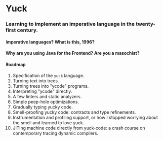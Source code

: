 # Yuck
### Learning to implement an imperative language in the twenty-first century.

#### Imperative languages? What is this, 1996?

#### Why are you using Java for the Frontend? Are you a masochist?

#### Roadmap

1. Specification of the `yuck` language.
2. Turning text into trees.
3. Turning trees into "ycode" programs.
4. Interpreting "ycode" directly.
5. A few linters and static analyzers.
6. Simple peep-hole optimizations.
7. Gradually typing yucky code.
8. Smell-proofing yucky code: contracts and type refinements.
9. Instrumentation and profiling support, or how I stopped worrying about the smell and learned to love yuck.
10. JITing machine code directly from yuck-code: a crash course on contemporary tracing dynamic compilers.
